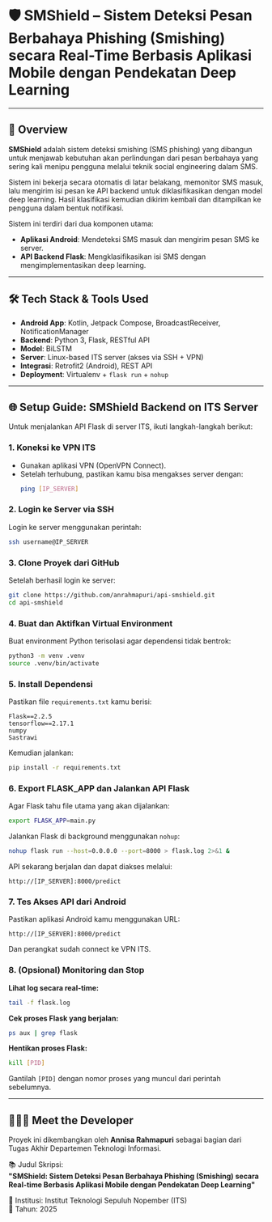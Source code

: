 # 🛡️ SMShield – Sistem Deteksi Pesan Berbahaya Phishing (Smishing) secara Real-Time Berbasis Aplikasi Mobile dengan Pendekatan Deep Learning

---

## 📖 Overview

**SMShield** adalah sistem deteksi smishing (SMS phishing) yang dibangun untuk menjawab kebutuhan akan perlindungan dari pesan berbahaya yang sering kali menipu pengguna melalui teknik social engineering dalam SMS.

Sistem ini bekerja secara otomatis di latar belakang, memonitor SMS masuk, lalu mengirim isi pesan ke API backend untuk diklasifikasikan dengan model deep learning. Hasil klasifikasi kemudian dikirim kembali dan ditampilkan ke pengguna dalam bentuk notifikasi.

Sistem ini terdiri dari dua komponen utama:
- **Aplikasi Android**: Mendeteksi SMS masuk dan mengirim pesan SMS ke server.
- **API Backend Flask**: Mengklasifikasikan isi SMS dengan mengimplementasikan deep learning.

---

## 🛠️ Tech Stack & Tools Used

- **Android App**: Kotlin, Jetpack Compose, BroadcastReceiver, NotificationManager  
- **Backend**: Python 3, Flask, RESTful API 
- **Model**: BiLSTM
- **Server**: Linux-based ITS server (akses via SSH + VPN)  
- **Integrasi**: Retrofit2 (Android), REST API  
- **Deployment**: Virtualenv + `flask run` + `nohup`

---

## 🌐 Setup Guide: SMShield Backend on ITS Server

Untuk menjalankan API Flask di server ITS, ikuti langkah-langkah berikut:

### 1. Koneksi ke VPN ITS
- Gunakan aplikasi VPN (OpenVPN Connect).
- Setelah terhubung, pastikan kamu bisa mengakses server dengan:
  ```bash
  ping [IP_SERVER]
  ```

### 2. Login ke Server via SSH
Login ke server menggunakan perintah:
```bash
ssh username@IP_SERVER
```

### 3. Clone Proyek dari GitHub
Setelah berhasil login ke server:
```bash
git clone https://github.com/anrahmapuri/api-smshield.git
cd api-smshield
```

### 4. Buat dan Aktifkan Virtual Environment
Buat environment Python terisolasi agar dependensi tidak bentrok:
```bash
python3 -m venv .venv
source .venv/bin/activate
```

### 5. Install Dependensi
Pastikan file `requirements.txt` kamu berisi:
```
Flask==2.2.5
tensorflow==2.17.1
numpy
Sastrawi
```
Kemudian jalankan:
```bash
pip install -r requirements.txt
```

### 6. Export FLASK_APP dan Jalankan API Flask
Agar Flask tahu file utama yang akan dijalankan:
```bash
export FLASK_APP=main.py
```
Jalankan Flask di background menggunakan `nohup`:
```bash
nohup flask run --host=0.0.0.0 --port=8000 > flask.log 2>&1 &
```
API sekarang berjalan dan dapat diakses melalui:
```
http://[IP_SERVER]:8000/predict
```

### 7. Tes Akses API dari Android
Pastikan aplikasi Android kamu menggunakan URL:
```
http://[IP_SERVER]:8000/predict
```
Dan perangkat sudah connect ke VPN ITS.

### 8. (Opsional) Monitoring dan Stop

**Lihat log secara real-time:**
```bash
tail -f flask.log
```

**Cek proses Flask yang berjalan:**
```bash
ps aux | grep flask
```

**Hentikan proses Flask:**
```bash
kill [PID]
```
Gantilah `[PID]` dengan nomor proses yang muncul dari perintah sebelumnya.

---

## 👩🏻‍💻 Meet the Developer

Proyek ini dikembangkan oleh **Annisa Rahmapuri** sebagai bagian dari Tugas Akhir Departemen Teknologi Informasi. 

📚 Judul Skripsi:  
**"SMShield: Sistem Deteksi Pesan Berbahaya Phishing (Smishing) secara Real-time Berbasis Aplikasi Mobile dengan Pendekatan Deep Learning"**

📍 Institusi: Institut Teknologi Sepuluh Nopember (ITS)  
📅 Tahun: 2025
